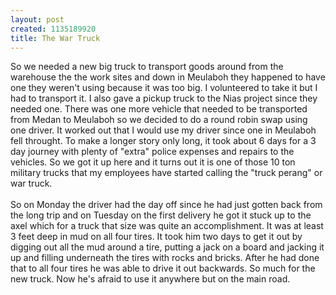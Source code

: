 ```yaml
--- 
layout: post
created: 1135189920
title: The War Truck
---
```

So we needed a new big truck to transport goods around from the warehouse the the work sites and down in Meulaboh they happened to have one they weren't using because it was too big.  I volunteered to take it but I had to transport it.  I also gave a pickup truck to the Nias project since they needed one.  There was one more vehicle that needed to be transported from Medan to Meulaboh so we decided to do a round robin swap using one driver.  It worked out that I would use my driver since one in Meulaboh fell throught.  To make a longer story only long, it took about 6 days for a 3 day journey with plenty of "extra" police expenses and repairs to the vehicles.  So we got it up here and it turns out it is one of those 10 ton military trucks that my employees have started calling the "truck perang" or war truck.<br /><br />So on Monday the driver had the day off since he had just gotten back from the long trip and on Tuesday on the first delivery he got it stuck up to the axel which for a truck that size was quite an accomplishment.  It was at least 3 feet deep in mud on all four tires.  It took him two days to get it out by digging out all the mud around a tire, putting a jack on a board and jacking it up and filling underneath the tires with rocks and bricks.  After he had done that to all four tires he was able to drive it out backwards.  So much for the new truck.  Now he's afraid to use it anywhere but on the main road.
